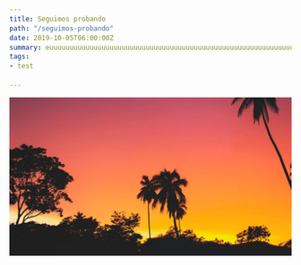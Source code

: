 ```yaml
---
title: Seguimos probando
path: "/seguimos-probando"
date: 2019-10-05T06:00:00Z
summary: euuuuuuuuuuuuuuuuuuuuuuuuuuuuuuuuuuuuuuuuuuuuuuuuuuuuuuuuuuuuuuuuuuuuuuuuuuuuuuuuuuuuuuu
tags:
- test

---
```

![](./images/blog_bg_2.jpg)